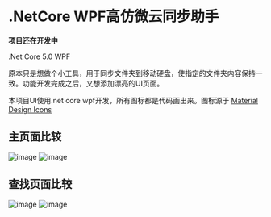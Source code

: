 # .NetCore WPF高仿微云同步助手
__项目还在开发中__

.Net Core 5.0 WPF

原本只是想做个小工具，用于同步文件夹到移动硬盘，使指定的文件夹内容保持一致。功能开发完成之后，又想添加漂亮的UI页面。

本项目UI使用.net core wpf开发，所有图标都是代码画出来。图标源于 [Material Design Icons](https://materialdesignicons.com/)

## 主页面比较
![image](https://user-images.githubusercontent.com/20987728/162140742-2f6c0a60-ed45-41dc-ad40-9a0a373ecdf7.png)
![image](https://user-images.githubusercontent.com/20987728/162140495-b8265bf0-6c47-44ff-b904-479257305bed.png)

## 查找页面比较
![image](https://user-images.githubusercontent.com/20987728/162140859-7fc965b2-cb65-49a3-8405-663f466fcc5f.png)
![image](https://user-images.githubusercontent.com/20987728/162140394-07d6d1ea-d058-40a2-84d7-bb096c7addc0.png)

